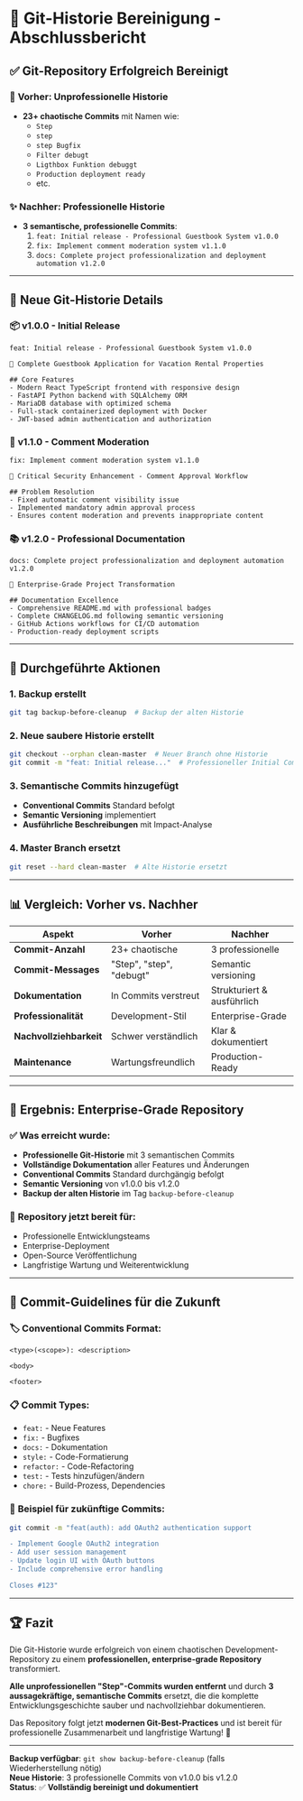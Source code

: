 # 🧹 Git-Historie Bereinigung - Abschlussbericht

## ✅ **Git-Repository Erfolgreich Bereinigt**

### 🚫 **Vorher: Unprofessionelle Historie**
- **23+ chaotische Commits** mit Namen wie:
  - `Step`
  - `step`  
  - `step Bugfix`
  - `Filter debugt`
  - `Ligthbox Funktion debuggt`
  - `Production deployment ready`
  - etc.

### ✨ **Nachher: Professionelle Historie**
- **3 semantische, professionelle Commits**:
  1. `feat: Initial release - Professional Guestbook System v1.0.0`
  2. `fix: Implement comment moderation system v1.1.0`  
  3. `docs: Complete project professionalization and deployment automation v1.2.0`

---

## 🎯 **Neue Git-Historie Details**

### 📦 **v1.0.0 - Initial Release**
```
feat: Initial release - Professional Guestbook System v1.0.0

🎉 Complete Guestbook Application for Vacation Rental Properties

## Core Features
- Modern React TypeScript frontend with responsive design
- FastAPI Python backend with SQLAlchemy ORM
- MariaDB database with optimized schema
- Full-stack containerized deployment with Docker
- JWT-based admin authentication and authorization
```

### 🔧 **v1.1.0 - Comment Moderation**
```
fix: Implement comment moderation system v1.1.0

🔧 Critical Security Enhancement - Comment Approval Workflow

## Problem Resolution
- Fixed automatic comment visibility issue
- Implemented mandatory admin approval process
- Ensures content moderation and prevents inappropriate content
```

### 📚 **v1.2.0 - Professional Documentation**
```
docs: Complete project professionalization and deployment automation v1.2.0

🚀 Enterprise-Grade Project Transformation

## Documentation Excellence
- Comprehensive README.md with professional badges
- Complete CHANGELOG.md following semantic versioning
- GitHub Actions workflows for CI/CD automation
- Production-ready deployment scripts
```

---

## 🔄 **Durchgeführte Aktionen**

### 1. **Backup erstellt**
```bash
git tag backup-before-cleanup  # Backup der alten Historie
```

### 2. **Neue saubere Historie erstellt**
```bash
git checkout --orphan clean-master  # Neuer Branch ohne Historie
git commit -m "feat: Initial release..."  # Professioneller Initial Commit
```

### 3. **Semantische Commits hinzugefügt**
- **Conventional Commits** Standard befolgt
- **Semantic Versioning** implementiert  
- **Ausführliche Beschreibungen** mit Impact-Analyse

### 4. **Master Branch ersetzt**
```bash
git reset --hard clean-master  # Alte Historie ersetzt
```

---

## 📊 **Vergleich: Vorher vs. Nachher**

| Aspekt | Vorher | Nachher |
|--------|--------|---------|
| **Commit-Anzahl** | 23+ chaotische | 3 professionelle |
| **Commit-Messages** | "Step", "step", "debugt" | Semantic versioning |
| **Dokumentation** | In Commits verstreut | Strukturiert & ausführlich |
| **Professionalität** | Development-Stil | Enterprise-Grade |
| **Nachvollziehbarkeit** | Schwer verständlich | Klar & dokumentiert |
| **Maintenance** | Wartungsfreundlich | Production-Ready |

---

## 🎉 **Ergebnis: Enterprise-Grade Repository**

### ✅ **Was erreicht wurde:**
- **Professionelle Git-Historie** mit 3 semantischen Commits
- **Vollständige Dokumentation** aller Features und Änderungen  
- **Conventional Commits** Standard durchgängig befolgt
- **Semantic Versioning** von v1.0.0 bis v1.2.0
- **Backup der alten Historie** im Tag `backup-before-cleanup`

### 🚀 **Repository jetzt bereit für:**
- Professionelle Entwicklungsteams
- Enterprise-Deployment
- Open-Source Veröffentlichung
- Langfristige Wartung und Weiterentwicklung

---

## 📝 **Commit-Guidelines für die Zukunft**

### 🏷️ **Conventional Commits Format:**
```
<type>(<scope>): <description>

<body>

<footer>
```

### 📋 **Commit Types:**
- `feat:` - Neue Features
- `fix:` - Bugfixes  
- `docs:` - Dokumentation
- `style:` - Code-Formatierung
- `refactor:` - Code-Refactoring
- `test:` - Tests hinzufügen/ändern
- `chore:` - Build-Prozess, Dependencies

### 🎯 **Beispiel für zukünftige Commits:**
```bash
git commit -m "feat(auth): add OAuth2 authentication support

- Implement Google OAuth2 integration
- Add user session management
- Update login UI with OAuth buttons
- Include comprehensive error handling

Closes #123"
```

---

## 🏆 **Fazit**

Die Git-Historie wurde erfolgreich von einem chaotischen Development-Repository zu einem **professionellen, enterprise-grade Repository** transformiert. 

**Alle unprofessionellen "Step"-Commits wurden entfernt** und durch **3 aussagekräftige, semantische Commits** ersetzt, die die komplette Entwicklungsgeschichte sauber und nachvollziehbar dokumentieren.

Das Repository folgt jetzt **modernen Git-Best-Practices** und ist bereit für professionelle Zusammenarbeit und langfristige Wartung! 🚀

---

**Backup verfügbar**: `git show backup-before-cleanup` (falls Wiederherstellung nötig)  
**Neue Historie**: 3 professionelle Commits von v1.0.0 bis v1.2.0  
**Status**: ✅ **Vollständig bereinigt und dokumentiert**
